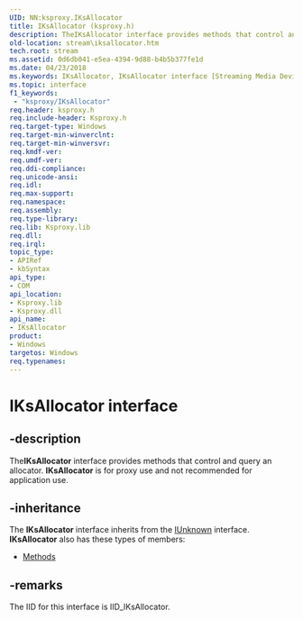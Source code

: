 ```yaml
---
UID: NN:ksproxy.IKsAllocator
title: IKsAllocator (ksproxy.h)
description: TheIKsAllocator interface provides methods that control and query an allocator. IKsAllocator is for proxy use and not recommended for application use.
old-location: stream\iksallocator.htm
tech.root: stream
ms.assetid: 0d6db041-e5ea-4394-9d88-b4b5b377fe1d
ms.date: 04/23/2018
ms.keywords: IKsAllocator, IKsAllocator interface [Streaming Media Devices], IKsAllocator interface [Streaming Media Devices],described, ksproxy/IKsAllocator, ksproxy_f3288ae8-cea3-4892-9b5b-f03e2c5ec8c4.xml, stream.iksallocator
ms.topic: interface
f1_keywords:
 - "ksproxy/IKsAllocator"
req.header: ksproxy.h
req.include-header: Ksproxy.h
req.target-type: Windows
req.target-min-winverclnt: 
req.target-min-winversvr: 
req.kmdf-ver: 
req.umdf-ver: 
req.ddi-compliance: 
req.unicode-ansi: 
req.idl: 
req.max-support: 
req.namespace: 
req.assembly: 
req.type-library: 
req.lib: Ksproxy.lib
req.dll: 
req.irql: 
topic_type:
- APIRef
- kbSyntax
api_type:
- COM
api_location:
- Ksproxy.lib
- Ksproxy.dll
api_name:
- IKsAllocator
product:
- Windows
targetos: Windows
req.typenames: 
---
```


# IKsAllocator interface


## -description


The<b>IKsAllocator</b> interface provides methods that control and query an allocator.  <b>IKsAllocator</b>  is for proxy use and not recommended for application use.  


## -inheritance

The <b xmlns:loc="https://microsoft.com/wdcml/l10n">IKsAllocator</b> interface inherits from the <a href="https://docs.microsoft.com/windows/desktop/api/unknwn/nn-unknwn-iunknown">IUnknown</a> interface. <b>IKsAllocator</b> also has these types of members:
<ul>
<li><a href="https://docs.microsoft.com/">Methods</a></li>
</ul>

## -remarks



The IID for this interface is IID_IKsAllocator.



